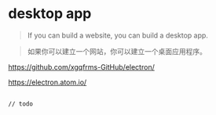 # desktop app


> If you can build a website, you can build a desktop app.

> 如果你可以建立一个网站，你可以建立一个桌面应用程序。


https://github.com/xgqfrms-GitHub/electron/

https://electron.atom.io/


```sh
    
// todo
```




